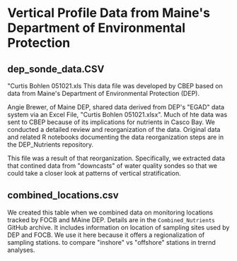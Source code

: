 # Vertical Profile Data from Maine's Department of Environmental Protection

## dep_sonde_data.CSV
"Curtis Bohlen 051021.xls
This data file was developed by CBEP based on data from Maine's Department of 
Environmental Protection (DEP).

Angie Brewer, of Maine DEP, shared data derived from DEP's "EGAD" data 
system via an Excel File, "Curtis Bohlen 051021.xlsx".  Much of hte data
was sent to CBEP because of its implications for nutrients in
Casco Bay.  We conducted a detailed review and reorganization of the
data.  Original data and related R notebooks documenting the data 
reorganization steps are in the DEP_Nutrients repository.  

This file was a result of that reorganization.  Specifically, we extracted 
data that contined data from "downcasts" of water quality sondes so that
we could take a closer look at patterns of vertical stratification.

## combined_locations.csv
We created this table when we combined data on monitoring locations 
tracked by FOCB and MAine DEP.  Details are in the 
`Combined_Nutrients` GitHub archive.  It includes information on location
of sampling sites used by DEP and FOCB.  We use it here because it offers
a regionalization of sampling stations. to compare "inshore" vs "offshore" 
stations in trernd analyses.







